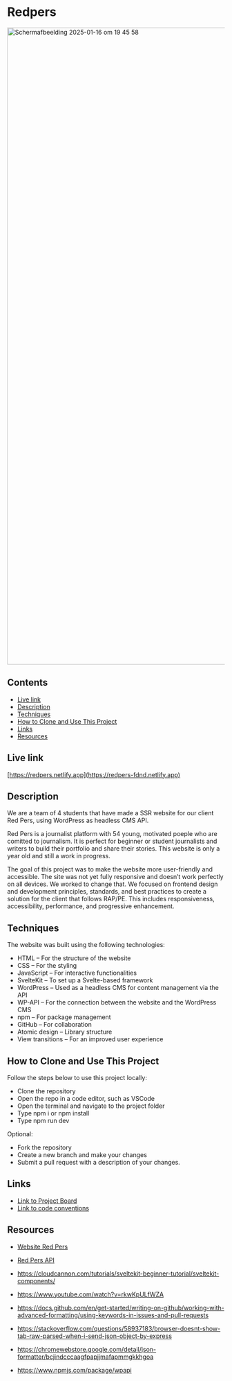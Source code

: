 # Redpers

<img width="1470" alt="Scherm­afbeelding 2025-01-16 om 19 45 58" src="https://github.com/user-attachments/assets/5465f02e-b21e-4dd6-aae2-ab8497972478" />

## Contents
* [Live link](https://github.com/fdnd-agency/red-pers/blob/main/README.md#live-link)
* [Description](https://github.com/fdnd-agency/red-pers/blob/main/README.md#description)
* [Techniques](https://github.com/fdnd-agency/red-pers/blob/main/README.md#techniques)
* [How to Clone and Use This Project](https://github.com/fdnd-agency/red-pers/blob/main/README.md#how-to-clone-and-use-this-project)
* [Links](https://github.com/fdnd-agency/red-pers/blob/main/README.md#links)
* [Resources](https://github.com/fdnd-agency/red-pers/blob/main/README.md#resources)

## Live link

[https://redpers.netlify.app](https://redpers-fdnd.netlify.app)

## Description
We are a team of 4 students that have made a SSR website for our client Red Pers, using WordPress as headless CMS API. 

Red Pers is a journalist platform with 54 young, motivated poeple who are comitted to journalism. It is perfect for beginner or student journalists and writers to build their portfolio and share their stories. This website is only a year old and still a work in progress.

The goal of this project was to make the website more user-friendly and accessible. The site was not yet fully responsive and doesn’t work perfectly on all devices. We worked to change that. We focused on frontend design and development principles, standards, and best practices to create a solution for the client that follows RAP/PE. This includes responsiveness, accessibility, performance, and progressive enhancement.

## Techniques
The website was built using the following technologies:
* HTML – For the structure of the website
* CSS – For the styling
* JavaScript – For interactive functionalities
* SvelteKit – To set up a Svelte-based framework
* WordPress – Used as a headless CMS for content management via the API
* WP-API – For the connection between the website and the WordPress CMS
* npm – For package management
* GitHub – For collaboration
* Atomic design – Library structure
* View transitions – For an improved user experience

## How to Clone and Use This Project
Follow the steps below to use this project locally:
* Clone the repository
* Open the repo in a code editor, such as VSCode
* Open the terminal and navigate to the project folder
* Type npm i or npm install
* Type npm run dev

Optional:

* Fork the repository
* Create a new branch and make your changes
* Submit a pull request with a description of your changes.

## Links
* [Link to Project Board](https://github.com/orgs/fdnd-agency/projects/28/views/1)
* [Link to code conventions](https://github.com/orgs/fdnd-agency/projects/28/views/1?pane=issue&itemId=86764521)

## Resources

* [Website Red Pers](https://redpers.nl/)
* [Red Pers API](https://redpers.nl/wp-json/wp/v2/posts)

* https://cloudcannon.com/tutorials/sveltekit-beginner-tutorial/sveltekit-components/
* https://www.youtube.com/watch?v=rkwKpULfWZA
* https://docs.github.com/en/get-started/writing-on-github/working-with-advanced-formatting/using-keywords-in-issues-and-pull-requests
* https://stackoverflow.com/questions/58937183/browser-doesnt-show-tab-raw-parsed-when-i-send-json-object-by-express
* https://chromewebstore.google.com/detail/json-formatter/bcjindcccaagfpapjjmafapmmgkkhgoa
* https://www.npmjs.com/package/wpapi
